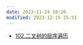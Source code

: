 ```yaml
---
date: 2023-11-24 10:20
modified: 2023-12-15 15:51
---
```


- [102.二叉树的层序遍历](https://leetcode.cn/problems/binary-tree-level-order-traversal/)
